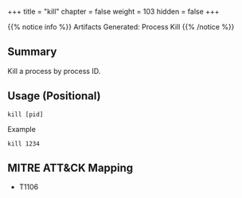 +++
title = "kill"
chapter = false
weight = 103
hidden = false
+++

{{% notice info %}}
Artifacts Generated: Process Kill
{{% /notice %}}

## Summary
Kill a process by process ID.

## Usage (Positional)
```
kill [pid]
```
Example
```
kill 1234
```


## MITRE ATT&CK Mapping

- T1106